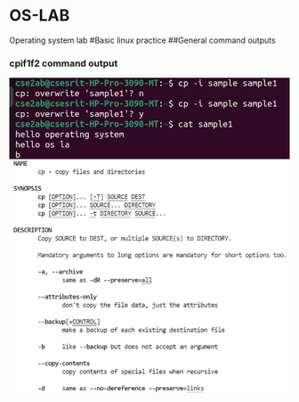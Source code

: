 # OS-LAB
Operating system lab
#Basic linux practice 
##General command outputs
### cpif1f2 command output
![cpif1f2 command output](cpif1f2.png)
![manual command manual](cpif1f2man.png)
